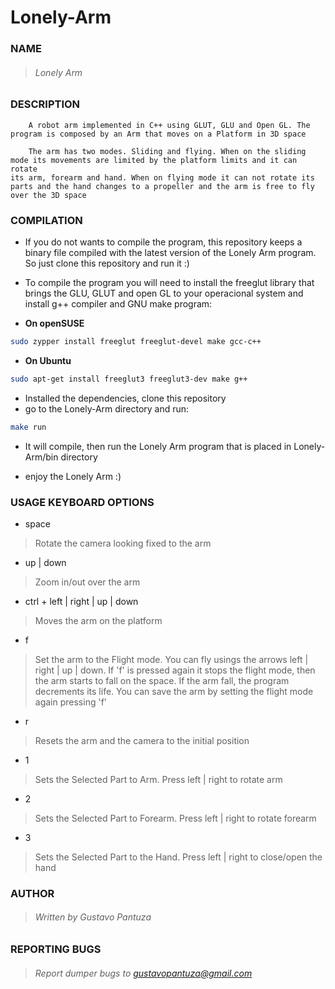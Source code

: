 Lonely-Arm
==========

### NAME
> ###### Lonely Arm
    
### DESCRIPTION

        A robot arm implemented in C++ using GLUT, GLU and Open GL. The 
    program is composed by an Arm that moves on a Platform in 3D space
    
        The arm has two modes. Sliding and flying. When on the sliding
    mode its movements are limited by the platform limits and it can rotate 
    its arm, forearm and hand. When on flying mode it can not rotate its 
    parts and the hand changes to a propeller and the arm is free to fly 
    over the 3D space

### COMPILATION

- If you do not wants to compile the program, this repository keeps a 
  binary file compiled with the latest version of the Lonely Arm program.
  So just clone this repository and run it :)

- To compile the program you will need to install the freeglut library 
  that brings the GLU, GLUT and open GL to your operacional system and 
  install g++ compiler and GNU make program:
- **On openSUSE**

```bash
sudo zypper install freeglut freeglut-devel make gcc-c++
```
- **On Ubuntu**

```bash
sudo apt-get install freeglut3 freeglut3-dev make g++
```
- Installed the dependencies, clone this repository
- go to the Lonely-Arm directory and run:
```bash
make run
```
  - It will compile, then run the Lonely Arm program
    that is placed in Lonely-Arm/bin directory

- enjoy the Lonely Arm :)

### USAGE KEYBOARD OPTIONS
- space
> Rotate the camera looking fixed to the arm

- up | down
> Zoom in/out over the arm

- ctrl + left | right | up | down  
> Moves the arm on the platform

- f
> Set the arm to the Flight mode. You can fly usings the arrows 
> left | right | up | down. If 'f' is pressed again it stops the flight
> mode, then the arm starts to fall on the space. If the arm fall, the
> program decrements its life. You can save the arm by setting the 
> flight mode again pressing 'f'

- r
> Resets the arm and the camera to the initial position

- 1 
> Sets the Selected Part to Arm. Press left | right to rotate arm

- 2
> Sets the Selected Part to Forearm. Press left | right to rotate forearm

- 3
> Sets the Selected Part to the Hand. Press left | right to close/open the hand

### AUTHOR
> ###### Written by Gustavo Pantuza

### REPORTING BUGS

> ###### Report dumper bugs to gustavopantuza@gmail.com
